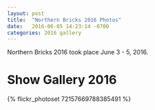 ```yaml
---
layout: post
title:  "Northern Bricks 2016 Photos"
date:   2016-06-05 14:23:14 -0700
categories: 2016 gallery
---
```

Northern Bricks 2016 took place June 3 - 5, 2016.
# Show Gallery 2016
{% flickr_photoset 72157669788385491 %}


